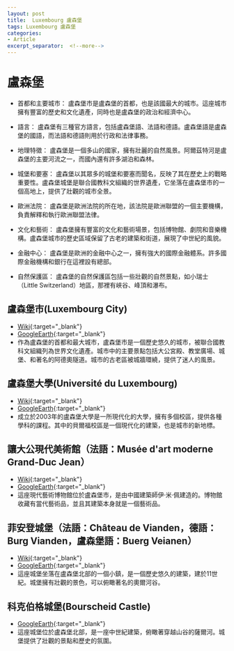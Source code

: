 ```yaml
---
layout: post
title:  Luxembourg 盧森堡
tags: Luxembourg 盧森堡 
categories:
- Article
excerpt_separator:  <!--more-->
---
```

# 盧森堡
- 首都和主要城市： 盧森堡市是盧森堡的首都，也是該國最大的城市。這座城市擁有豐富的歷史和文化遺產，同時也是盧森堡的政治和經濟中心。

- 語言： 盧森堡有三種官方語言，包括盧森堡語、法語和德語。盧森堡語是盧森堡的國語，而法語和德語則用於行政和法律事務。

- 地理特徵： 盧森堡是一個多山的國家，擁有壯麗的自然風景。阿爾茲特河是盧森堡的主要河流之一，而國內還有許多湖泊和森林。

- 城堡和要塞： 盧森堡以其眾多的城堡和要塞而聞名，反映了其在歷史上的戰略重要性。盧森堡城堡是聯合國教科文組織的世界遺產，它坐落在盧森堡市的一個高地上，提供了壯觀的城市全景。

- 歐洲法院： 盧森堡是歐洲法院的所在地，該法院是歐洲聯盟的一個主要機構，負責解釋和執行歐洲聯盟法律。

- 文化和藝術： 盧森堡擁有豐富的文化和藝術場景，包括博物館、劇院和音樂機構。盧森堡城市的歷史區域保留了古老的建築和街道，展現了中世紀的風貌。

- 金融中心： 盧森堡是歐洲的金融中心之一，擁有強大的國際金融體系。許多國際金融機構和銀行在這裡設有總部。

- 自然保護區： 盧森堡的自然保護區包括一些壯觀的自然景點，如小瑞士（Little Switzerland）地區，那裡有峽谷、峰頂和瀑布。

## 盧森堡市(Luxembourg City)
- [Wiki](https://zh.wikipedia.org/wiki/盧森堡市 "Wiki"){:target="_blank"} 
- [GoogleEarth](https://earth.google.com/web/search/Luxembourg+City/@49.60776403,6.13690196,248.80758111a,7224.14473014d,34.99998761y,0.36309774h,43.00902958t,-0r/data=CigiJgokCb_wOFZWbjNAEb3wOFZWbjPAGfH-5NvTBklAIVp4Wm8OOEnAMikKJwolCiExTWtxU2RZMlg5bE5rU1VvS2hJbjhsd3ZfRDNvb2pNMmggAToDCgEw "GoogleEarth"){:target="_blank"} 
- 作為盧森堡的首都和最大城市，盧森堡市是一個歷史悠久的城市，被聯合國教科文組織列為世界文化遺產。城市中的主要景點包括大公宮殿、教堂廣場、城堡、和著名的阿德奧隧道。城市的古老區被城牆環繞，提供了迷人的風景。


## 盧森堡大學(Université du Luxembourg)
- [Wiki](https://zh.wikipedia.org/wiki/盧森堡大學 "Wiki"){:target="_blank"} 
- [GoogleEarth](https://earth.google.com/web/search/Universit%c3%a9+du+Luxembourg/@49.50222364,5.94912338,314.28980254a,737.23604717d,34.99999974y,5.24631379h,68.69444035t,0r/ "GoogleEarth"){:target="_blank"} 
- 成立於2003年的盧森堡大學是一所現代化的大學，擁有多個校區，提供各種學科的課程。其中的貝爾福校區是一個現代化的建築，也是城市的新地標。

## 讓大公現代美術館（法語：Musée d'art moderne Grand-Duc Jean）
- [Wiki](https://zh.wikipedia.org/zh-tw/%E8%AE%93%E5%A4%A7%E5%85%AC%E7%8F%BE%E4%BB%A3%E7%BE%8E%E8%A1%93%E9%A4%A8 "Wiki"){:target="_blank"} 
- [GoogleEarth](https://earth.google.com/web/search/Mudam+Luxembourg+-+Mus%c3%a9e+dArt+Moderne+Grand-Duc+Jean/@49.61670683,6.1404179,330.66583384a,701.41038548d,34.99999959y,1.86258193h,61.64121755t,0r/ "GoogleEarth"){:target="_blank"} 
- 這座現代藝術博物館位於盧森堡市，是由中國建築師伊·米·佩建造的。博物館收藏有當代藝術品，並且其建築本身就是一個藝術品。

## 菲安登城堡（法語：Château de Vianden，德語：Burg Vianden，盧森堡語：Buerg Veianen）
- [Wiki](https://zh.wikipedia.org/zh-tw/%E8%8F%B2%E5%AE%89%E7%99%BB%E5%9F%8E%E5%A0%A1 "Wiki"){:target="_blank"} 
- [GoogleEarth](https://earth.google.com/web/search/Vianden+Castle/@49.9355763,6.20283107,283.07452105a,793.80709729d,35y,3.04372929h,61.45183951t,0r/ "GoogleEarth"){:target="_blank"} 
- 這座城堡坐落在盧森堡北部的一個小鎮，是一個歷史悠久的建築，建於11世紀。城堡擁有壯觀的景色，可以俯瞰著名的奧爾河谷。

## 科克伯格城堡(Bourscheid Castle)
- [GoogleEarth](https://earth.google.com/web/search/Bourscheid+Castle/@49.90567244,6.07941176,364.16974998a,764.46791856d,35y,-10.55547014h,64.92138911t,0r/ "GoogleEarth"){:target="_blank"} 
- 這座城堡位於盧森堡北部，是一座中世紀建築，俯瞰著穿越山谷的薩爾河。城堡提供了壯觀的景點和歷史的氛圍。

